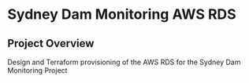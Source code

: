 # Sydney Dam Monitoring AWS RDS

## Project Overview

Design and Terraform provisioning of the AWS RDS for the Sydney Dam Monitoring Project

